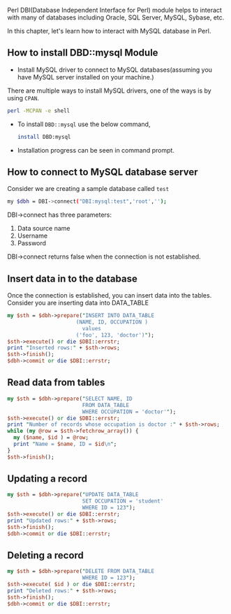 Perl DBI(Database Independent Interface for Perl) module helps to interact with many of databases including Oracle, SQL Server, MySQL, Sybase, etc.

In this chapter, let's learn how to interact with MySQL database in Perl.

## How to install DBD::mysql Module

* Install MySQL driver to connect to MySQL databases(assuming you have MySQL server installed on your machine.)

There are multiple ways to install MySQL drivers, one of the ways is by using `CPAN`.

  ```sh
  perl -MCPAN -e shell
  ```
* To install `DBD::mysql` use the below command,

  ```sh
  install DBD:mysql
  ```
* Installation progress can be seen in command prompt.

## How to connect to MySQL database server

Consider we are creating  a sample database called `test`

  ```sh
  my $dbh = DBI->connect("DBI:mysql:test",'root','');
  ```

DBI->connect has three parameters:
1. Data  source name
2. Username
3. Password

DBI->connect returns false when the connection is not established.

## Insert data in to the database

Once the connection is established, you can insert data into the tables. Consider you are inserting data into DATA_TABLE
  ```perl
  my $sth = $dbh->prepare("INSERT INTO DATA_TABLE
                        (NAME, ID, OCCUPATION )
                          values
                        ('foo', 123, 'doctor')");
  $sth->execute() or die $DBI::errstr;
  print "Inserted rows:" + $sth->rows;
  $sth->finish();
  $dbh->commit or die $DBI::errstr;
  ```

## Read data from tables

  ```perl
  my $sth = $dbh->prepare("SELECT NAME, ID
                          FROM DATA_TABLE 
                          WHERE OCCUPATION = 'doctor'");
  $sth->execute() or die $DBI::errstr;
  print "Number of records whose occupation is doctor :" + $sth->rows;
  while (my @row = $sth->fetchrow_array()) {
    my ($name, $id ) = @row;
    print "Name = $name, ID = $id\n";
  }
  $sth->finish();
  ```

## Updating a record

  ```perl
  my $sth = $dbh->prepare("UPDATE DATA_TABLE
                          SET OCCUPATION = 'student' 
                          WHERE ID = 123");
  $sth->execute() or die $DBI::errstr;
  print "Updated rows:" + $sth->rows;
  $sth->finish();
  $dbh->commit or die $DBI::errstr;
  ```

## Deleting a record

  ```perl
  my $sth = $dbh->prepare("DELETE FROM DATA_TABLE
                          WHERE ID = 123");
  $sth->execute( $id ) or die $DBI::errstr;
  print "Deleted rows:" + $sth->rows;
  $sth->finish();
  $dbh->commit or die $DBI::errstr;
  ```

